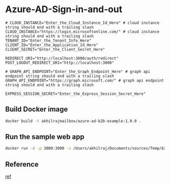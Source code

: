 # Azure-AD-Sign-in-and-out

```code
# CLOUD_INSTANCE="Enter_the_Cloud_Instance_Id_Here" # cloud instance string should end with a trailing slash
CLOUD_INSTANCE="https://login.microsoftonline.com/" # cloud instance string should end with a trailing slash
TENANT_ID="Enter_the_Tenant_Info_Here"
CLIENT_ID="Enter_the_Application_Id_Here"
CLIENT_SECRET="Enter_the_Client_Secret_Here"

REDIRECT_URI="http://localhost:3000/auth/redirect"
POST_LOGOUT_REDIRECT_URI="http://localhost:3000"

# GRAPH_API_ENDPOINT="Enter_the_Graph_Endpoint_Here" # graph api endpoint string should end with a trailing slash
GRAPH_API_ENDPOINT="https://graph.microsoft.com/" # graph api endpoint string should end with a trailing slash

EXPRESS_SESSION_SECRET="Enter_the_Express_Session_Secret_Here"
```

## Build Docker image

```bash
docker build -t akhilrajmailbox/azure-ad-b2b-example:1.0.0 .
```

## Run the sample web app

```bash
docker run -d -p 3000:3000 -v /Users/akhilraj/Documents/sources/Temp/b2b-signin.env:/opt/ms-identity-node/App/.env:ro --name azure-ad-b2b-example --hostname azure-ad-b2b-example akhilrajmailbox/azure-ad-b2b-example:1.0.0
```


## Reference

[ref](https://github.com/Azure-Samples/ms-identity-node)